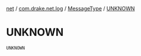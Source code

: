 [net](../../index.md) / [com.drake.net.log](../index.md) / [MessageType](index.md) / [UNKNOWN](./-u-n-k-n-o-w-n.md)

# UNKNOWN

`UNKNOWN`